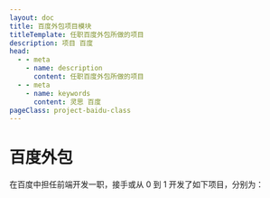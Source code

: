 ```yaml
---
layout: doc
title: 百度外包项目模块
titleTemplate: 任职百度外包所做的项目
description: 项目 百度
head:
  - - meta
    - name: description
      content: 任职百度外包所做的项目
  - - meta
    - name: keywords
      content: 灵思 百度
pageClass: project-baidu-class
---
```


# 百度外包

在百度中担任前端开发一职，接手或从 0 到 1 开发了如下项目，分别为：

<BlogLis :items="[
  {
    title: '图业融合',
    link: '/baidu/layer/',
    description: `<p>政企利通交通研究院内部员工使用的项目，只能内网连接，外部无法访问。</p><p>该项目主要分为多个图层组合，用于查看道路的结构物与告警、结构物的病害情况、道路的轴载程度等，每个图层负责和反应的情况都不一样。</p>`,
  },
  {
    title: '佛开',
    link: '/baidu/fokai/LED/',
    description: `<p>政企利通交通研究院旗下子公司佛开公司内部员工使用的项目，只能内网访问。</p>
    <p>该项目分为两个模块，一个是平台端，为用户提供设备设施；结构物的各项数据展示。</p><p>一个是 \`LED\` 屏，展示佛开高速路的路线与扎点，根据特定颜色反应拥堵情况。</p>`,
  },
]" />
